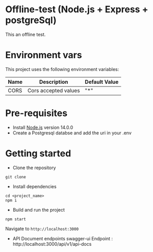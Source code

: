 # Offline-test (Node.js + Express + postgreSql)
This an offline test.
# Environment vars
This project uses the following environment variables:

| Name                          | Description                         | Default Value                                  |
| ----------------------------- | ------------------------------------| -----------------------------------------------|
|CORS           | Cors accepted values            | "*"      |


# Pre-requisites
- Install [Node.js](https://nodejs.org/en/) version 14.0.0
- Create a Postgresql databse and add the uri in your .env

# Getting started
- Clone the repository
```
git clone
```
- Install dependencies
```
cd <project_name>
npm i
```
- Build and run the project
```
npm start
```
  Navigate to `http://localhost:3000`

- API Document endpoints
  swagger-ui  Endpoint : http://localhost:3000/api/v1/api-docs 